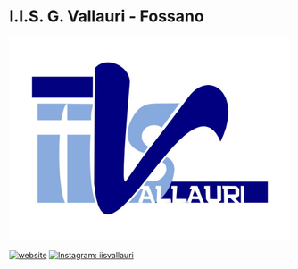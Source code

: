 # I.I.S. G. Vallauri - Fossano

![Vallauri logo](/profile/assets/vallauri-logo.jpg)

[![website](https://img.shields.io/badge/Sito%20web-vallauri.edu-blue?style=flat-square)](https://vallauri.edu)
[![Instagram: iisvallauri](https://img.shields.io/badge/-iisvallauri-purple?style=flat-square&logo=Instagram&logoColor=white&link=https://instagram.com/iisvallauri)](https://instagram.com/iisvallauri)
